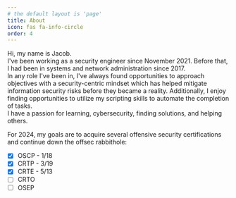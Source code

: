 ```yaml
---
# the default layout is 'page'
title: About
icon: fas fa-info-circle
order: 4
---
```


Hi, my name is Jacob.  
I've been working as a security engineer since November 2021. Before that, I had been in systems and network administration since 2017.  
In any role I've been in, I've always found opportunities to approach objectives with a security-centric mindset which has helped mitigate information security risks before they became a reality. Additionally, I enjoy finding opportunities to utilize my scripting skills to automate the completion of tasks.  
I have a passion for learning, cybersecurity, finding solutions, and helping others.  

For 2024, my goals are to acquire several offensive security certifications and continue down the offsec rabbithole:
- [x] OSCP - 1/18
- [x] CRTP - 3/19
- [x] CRTE - 5/13
- [ ] CRTO
- [ ] OSEP
